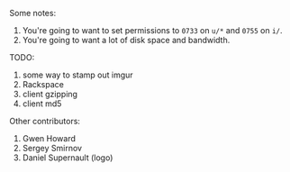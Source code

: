 Some notes:

1. You're going to want to set permissions to `0733` on `u/*` and `0755` on `i/`.
2. You're going to want a lot of disk space and bandwidth.

TODO:

1. some way to stamp out imgur
2. Rackspace
3. client gzipping
4. client md5

Other contributors:

1. Gwen Howard
2. Sergey Smirnov
3. Daniel Supernault (logo)